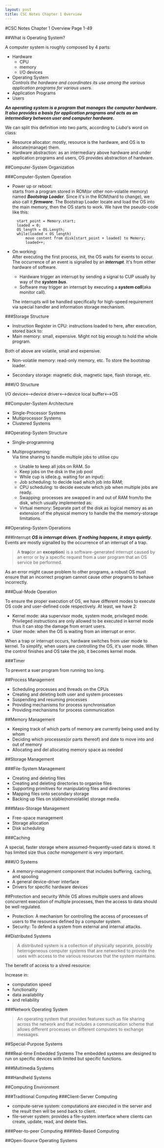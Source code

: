 ```yaml
---
layout: post
title: CSC Notes Chapter 1 Overview
---
```

#CSC Notes Chapter 1 Overview
Page 1-49

##What is Operating System?

A computer system is roughly composed by 4 parts:  

* Hardware
    * CPU
    * memory
    * I/O devices
* Operating System  
  _Controls the hardware and coordinates its use among the various application programs for various users._
* Application Programs
* Users

___An operating system is a program that manages the computer hardware. It also provides a basis for application programs and acts as an intermediary between user and computer hardware.___

We can split this definition into two parts, according to _Liuba_'s word on class:

* Resource allocator: mostly, resource is the hardware, and OS is to allocate(manage) them.
* Hardware abstraction: as an intermediary above hardware and under application programs and users, OS provides abstraction of hardware.

##Computer-System Organization

###Computer-System Operation

* Power up or reboot:  
    starts from a program stored in ROM(or other non-volatile memory) named ___Bootstrap Loader___. Since it's in the ROM(hard to change), we also call it ___firmware___. The Bootstrap Loader locate and load the OS into the main memory, then the OS starts to work. We have the pseudo-code like this:  

        start_point = Memory.start;
        loaded = 0;
        OS_length = OS.Length;
        while(loaded < OS_length)
            move content from disk[start_point + loaded] to Memory;
            loaded++;
            

* On working:  
    After executing the first process, init, the OS waits for events to occur. The occurrence of an event is signalled by an ___interrupt___. It's from either hardware of software.
    * Hardware trigger an interrupt by sending a signal to CUP usually by way of the ___system bus___.
    * Software may trigger an interrupt by executing a ___system call___(aka monitor call).   
    
    The interrupts will be handled specifically for high-speed requirement via special handler and information storage mechanism.
  
###Storage Structure

* Instruction Register in CPU: instructions loaded to here, after execution, stored back to:
* Main memory: small, expensive. Might not big enough to hold the whole program.

Both of above are volatile, small and expensive.

* Non-volatile memory: read-only memory, etc. To store the bootstrap loader.

* Secondary storage: magnetic disk, magnetic tape, flash storage, etc. 

###I/O Structure

I/O device<-->device driver<-->device local buffer<-->OS

##Computer-System Architecture

* Single-Processor Systems
* Multiprocessor Systems
* Clustered Systems

##Operating-System Structure

* Single-programming
* Multiprogramming:   
    Via time sharing to handle multiple jobs to utilise cpu

    * Unable to keep all jobs on RAM. So
    * Keep jobs on the disk in the job pool
    * While cup is idle(e.g. waiting for an input):
    * Job scheduling: to decide load which job into RAM;
    * CPU scheduling: to decide execute which job when multiple jobs are ready.
    * Swapping: processes are swapped in and out of RAM from/to the disk, which usually implemented as:
    * Virtual memory: Separate part of the disk as logical memory as an extension of the physical memory to handle the the memory-storage limitations.

##Operating-System Operations

###Interrupt
___OS is interrupt driven. If nothing happens, it stays quietly.___ Events are mostly signalled by the occurrence of an interrupt of a trap.
>A __trap__(or an __exception__) is a software-generated interrupt caused by an error or by a specific request from a user program that an OS service be performed.

As an error might cause problem to other programs, a robust OS must ensure that an incorrect program cannot cause other programs to behave incorrectly.

###Dual-Mode Operation

To ensure the proper execution of OS, we have different modes to execute OS code and user-defined code respectively. At least, we have 2:

* Kernel mode: aka supervisor mode, system mode, privileged mode.   
    Privileged instructions are only allowed to be executed in kernel mode thus it can stop the damage from errant users.
* User mode: when the OS is waiting from an interrupt or error.  

When a trap or interrupt occurs, hardware switches from user mode to kernel. To simplify, when users are controlling the OS, it's user mode. When the control finishes and OS take the job, it becomes kernel mode.

###Timer

To prevent a suer program from running too long.

##Process Management

* Scheduling processes and threads on the CPUs
* Creating and deleting both user and system processes
* Suspending and resuming processes
* Providing mechanisms for process synchronisation
* Providing mechanisms for process communication

##Memory Management

* Keeping track of which parts of memory are currently being used and by whom
* Deciding which processes(or parts thereof) and date to move into and out of memory
* Allocating and del allocating memory space as needed

##Storage Management

###File-System Management
* Creating and deleting files
* Creating and deleting directories to organise files
* Supporting primitives for manipulating files and directories
* Mapping files onto secondary storage
* Backing up files on stable(nonvolatile) storage media

###Mass-Storage Management

* Free-space management
* Storage allocation
* Disk scheduling

###Caching

A special, faster storage where assumed-frequently-used data is stored. It has limited size thus _cache management_ is very important.

###I/O Systems
* A memory-management component that includes buffering, caching, and spooling
* A general device-driver interface
* Drivers for specific hardware devices

##Protection and security
While OS allows multiple users and allows concurrent execution of multiple processes, then the access to data should be well regulated.

* Protection: A mechanism for controlling the access of processes of users to the resources defined by a computer system.
* Security: To defend a system from external and internal attacks.

##Distributed Systems


>A distributed system is a collection of physically separate, possibly heterogeneous computer systems that are networked to provide the uses with access to the various resources that the system maintains.

The benefit of access to a shred resource:

Increase in:  

* computation speed
* functionality
* data availability
* and reliability 

###Network Operating System
>An operating system that provides features such as file sharing across the network and that includes a communication scheme that allows different processes on different computers to exchange messages.

##Special-Purpose Systems

###Real-time Embedded Systems
The embedded systems are designed to run on specific devices with limited but specific functions.

###Multimedia Systems

###Handheld Systems

##Computing Environment  

###Traditional Computing
###Client-Server Computing
* compute-serve system: computations are executed in the server and the result then will be send back to client.
* file-server system: provides a file-system interface where clients can create, update, read, and delete files.

###Peer-to-peer Computing
###Web-Based Computing

##Open-Source Operating Systems


















































